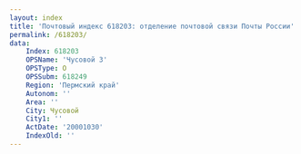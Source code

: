 ```yaml
---
layout: index
title: 'Почтовый индекс 618203: отделение почтовой связи Почты России'
permalink: /618203/
data:
    Index: 618203
    OPSName: 'Чусовой 3'
    OPSType: О
    OPSSubm: 618249
    Region: 'Пермский край'
    Autonom: ''
    Area: ''
    City: Чусовой
    City1: ''
    ActDate: '20001030'
    IndexOld: ''
---
```

